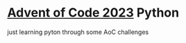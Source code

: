 # [Advent of Code 2023](https://adventofcode.com/2023) Python
just learning pyton through some AoC challenges